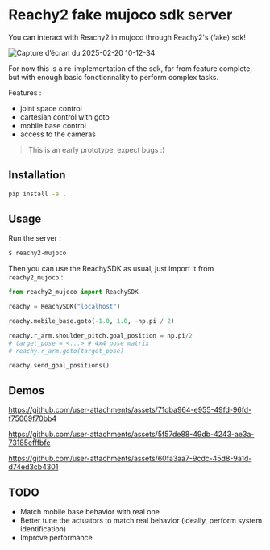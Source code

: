 # Reachy2 fake mujoco sdk server

You can interact with Reachy2 in mujoco through Reachy2's (fake) sdk! 

![Capture d’écran du 2025-02-20 10-12-34](https://github.com/user-attachments/assets/d363d60a-0881-483e-8240-3dab9250eee8)


For now this is a re-implementation of the sdk, far from feature complete, but with enough basic fonctionnality to perform complex tasks.

Features :
- joint space control
- cartesian control with goto 
- mobile base control
- access to the cameras

> This is an early prototype, expect bugs :)

## Installation

```bash
pip install -e .
```

## Usage

Run the server :

```bash
$ reachy2-mujoco
```

Then you can use the ReachySDK as usual, just import it from `reachy2_mujoco` :

```python
from reachy2_mujoco import ReachySDK

reachy = ReachySDK("localhost")

reachy.mobile_base.goto(-1.0, 1.0, -np.pi / 2)

reachy.r_arm.shoulder_pitch.goal_position = np.pi/2
# target_pose = <...> # 4x4 pose matrix
# reachy.r_arm.goto(target_pose)

reachy.send_goal_positions()
```

## Demos

https://github.com/user-attachments/assets/71dba964-e955-49fd-96fd-f75069f70bb4

https://github.com/user-attachments/assets/5f57de88-49db-4243-ae3a-73185efffbfc

https://github.com/user-attachments/assets/60fa3aa7-9cdc-45d8-9a1d-d74ed3cb4301



## TODO
- Match mobile base behavior with real one
- Better tune the actuators to match real behavior (ideally, perform system identification)
- Improve performance

